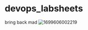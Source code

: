 # devops_labsheets
bring back mad
![1699606002219](https://github.com/koize/devops_labsheets/assets/122030611/087b1762-c888-4f36-ae9c-971daf9c8bb7)
